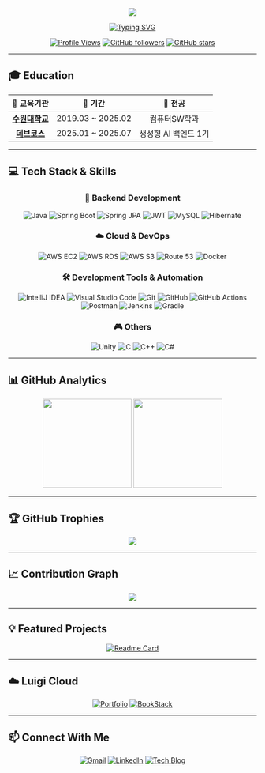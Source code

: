 <div align="center">
  <img src="https://capsule-render.vercel.app/api?type=waving&color=0:E34C26,10:DA5B0B,30:C6538C,75:3572A5,100:A371F7&height=200&section=header&text=It's%20Me!%20Luigi!&fontSize=45&fontAlignY=40&animation=twinkling&fontColor=ffffff&desc=Backend%20Developer%20&descAlignY=65&descAlign=50" />
</div>

<div align="center">
  
  [![Typing SVG](https://readme-typing-svg.herokuapp.com?font=Fira+Code&size=22&duration=3000&pause=1000&color=A371F7&center=true&vCenter=true&multiline=true&width=700&height=100&lines=Welcome+to+my+GitHub+Profile!+👋;Always+learning+and+growing+🚀)](https://git.io/typing-svg)

  [![Profile Views](https://komarev.com/ghpvc/?username=kjyy08&color=blueviolet&style=flat-square&label=Profile+Views)](https://github.com/kjyy08)
  [![GitHub followers](https://img.shields.io/github/followers/kjyy08?style=social)](https://github.com/kjyy08?tab=followers)
  [![GitHub stars](https://img.shields.io/github/stars/kjyy08?style=social)](https://github.com/kjyy08?tab=repositories)
  
</div>

---

## 🎓 Education

<div align="center">
  
  |                          🏫 **교육기관**                         |     📅 **기간**    |   🎯 **전공**   |
  | :---------------------------------------------------------: | :----------------: | :-----------: |
  | [**수원대학교**](https://www.suwon.ac.kr/index.html?menuno=1120) | 2019.03 ~ 2025.02 |    컴퓨터SW학과    |
  |            [**데브코스**](https://programmers.co.kr/)           | 2025.01 ~ 2025.07 | 생성형 AI 백엔드 1기 |
  
</div>

---

## 💻 Tech Stack & Skills

<div align="center">

### 🧠 Backend Development
![Java](https://img.shields.io/badge/Java-ED8B00?style=for-the-badge&logo=openjdk&logoColor=white)
![Spring Boot](https://img.shields.io/badge/Spring_Boot-6DB33F?style=for-the-badge&logo=spring-boot&logoColor=white)
![Spring JPA](https://img.shields.io/badge/Spring_JPA-6DB33F?style=for-the-badge&logo=spring&logoColor=white)
![JWT](https://img.shields.io/badge/JWT-000000?style=for-the-badge&logo=JSON%20web%20tokens&logoColor=white)
![MySQL](https://img.shields.io/badge/MySQL-4479A1?style=for-the-badge&logo=mysql&logoColor=white)
![Hibernate](https://img.shields.io/badge/Hibernate-59666C?style=for-the-badge&logo=Hibernate&logoColor=white)

### ☁️ Cloud & DevOps
![AWS EC2](https://img.shields.io/badge/AWS_EC2-FF9900?style=for-the-badge&logo=amazonec2&logoColor=white)
![AWS RDS](https://img.shields.io/badge/AWS_RDS-527FFF?style=for-the-badge&logo=amazonrds&logoColor=white)
![AWS S3](https://img.shields.io/badge/AWS_S3-569A31?style=for-the-badge&logo=amazons3&logoColor=white)
![Route 53](https://img.shields.io/badge/Route_53-8C4FFF?style=for-the-badge&logo=amazonroute53&logoColor=white)
![Docker](https://img.shields.io/badge/Docker-2496ED?style=for-the-badge&logo=docker&logoColor=white)

### 🛠 Development Tools & Automation
![IntelliJ IDEA](https://img.shields.io/badge/IntelliJ_IDEA-000000.svg?style=for-the-badge&logo=intellij-idea&logoColor=white)
![Visual Studio Code](https://img.shields.io/badge/VS_Code-0078D4?style=for-the-badge&logo=visual%20studio%20code&logoColor=white)
![Git](https://img.shields.io/badge/Git-F05032?style=for-the-badge&logo=git&logoColor=white)
![GitHub](https://img.shields.io/badge/GitHub-100000?style=for-the-badge&logo=github&logoColor=white)
![GitHub Actions](https://img.shields.io/badge/GitHub_Actions-2088FF?style=for-the-badge&logo=github-actions&logoColor=white)
![Postman](https://img.shields.io/badge/Postman-FF6C37?style=for-the-badge&logo=postman&logoColor=white)
![Jenkins](https://img.shields.io/badge/Jenkins-D24939?style=for-the-badge&logo=Jenkins&logoColor=white)
![Gradle](https://img.shields.io/badge/Gradle-02303A.svg?style=for-the-badge&logo=Gradle&logoColor=white)

### 🎮 Others
![Unity](https://img.shields.io/badge/Unity-000000?style=for-the-badge&logo=unity&logoColor=white)
![C](https://img.shields.io/badge/C-00599C?style=for-the-badge&logo=c&logoColor=white)
![C++](https://img.shields.io/badge/C++-00599C?style=for-the-badge&logo=c%2B%2B&logoColor=white)
![C#](https://img.shields.io/badge/C%23-239120?style=for-the-badge&logo=csharp&logoColor=white)

</div>

---

## 📊 GitHub Analytics

<div align="center">
  <img height="180em" src="https://github-readme-stats.vercel.app/api?username=kjyy08&show_icons=true&theme=tokyonight&include_all_commits=true&count_private=true&hide_border=true&bg_color=0d1117&title_color=58a6ff&text_color=c9d1d9&icon_color=79c0ff"/>
  <img height="180em" src="https://github-readme-stats.vercel.app/api/top-langs/?username=kjyy08&layout=compact&theme=tokyonight&hide_border=true&bg_color=0d1117&title_color=58a6ff&text_color=c9d1d9"/>
</div>

---

## 🏆 GitHub Trophies
<div align="center">
  <img src="https://github-profile-trophy.vercel.app/?username=kjyy08&theme=tokyonight&no-frame=true&no-bg=true&row=1&column=7" />
</div>

---

## 📈 Contribution Graph
<div align="center">
  <img src="https://github-readme-activity-graph.vercel.app/graph?username=kjyy08&theme=tokyo-night&bg_color=0d1117&color=79c0ff&line=58a6ff&point=c9d1d9&area=true&hide_border=true" />
</div>

---

## 💡 Featured Projects

<div align="center">
  
  [![Readme Card](https://github-readme-stats.vercel.app/api/pin/?username=kjyy08&repo=AIBE1-FinalProject-Team01-BE&theme=tokyonight&hide_border=true&bg_color=0d1117&title_color=58a6ff&text_color=c9d1d9&icon_color=79c0ff)](https://github.com/kjyy08/AIBE1-FinalProject-Team01-BE)
  
</div>

---

## ☁️ Luigi Cloud

<div align="center">

  [![Portfolio](https://img.shields.io/badge/Portfolio-green?style=for-the-badge&logo=readme&logoColor=white)](https://portfolio.luigi99.cloud/)
  [![BookStack](https://img.shields.io/badge/Wiki-blue?style=for-the-badge&logo=bookstack&logoColor=white)](https://wiki.luigi99.cloud/)
  
</div>

---

## 📫 Connect With Me

<div align="center">
  
  [![Gmail](https://img.shields.io/badge/Gmail-D14836?style=for-the-badge&logo=gmail&logoColor=white)](mailto:kjyy08@gmail.com)
  [![LinkedIn](https://img.shields.io/badge/LinkedIn-0077B5?style=for-the-badge&logo=linkedin&logoColor=white)](https://linkedin.com/in/kjyy08)
  [![Tech Blog](https://img.shields.io/badge/Tech_Blog-FF5722?style=for-the-badge&logo=blogger&logoColor=white)](https://velog.io/@kjyy08)
  
</div>


